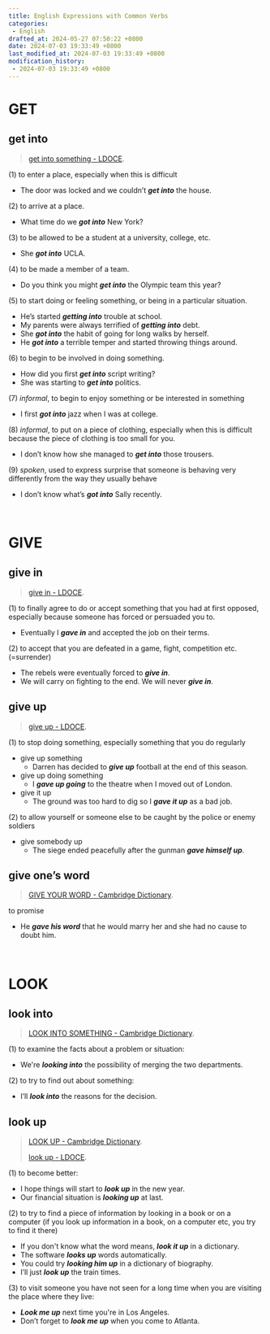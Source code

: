 ```yaml
---
title: English Expressions with Common Verbs
categories:
 - English
drafted_at: 2024-05-27 07:50:22 +0800
date: 2024-07-03 19:33:49 +0800
last_modified_at: 2024-07-03 19:33:49 +0800
modification_history:
 - 2024-07-03 19:33:49 +0800
---
```


# GET

## get into

> [get into something - LDOCE](https://www.ldoceonline.com/dictionary/get-into).

(1) to enter a place, especially when this is difficult

- The door was locked and we couldn’t ***get into*** the house.

(2) to arrive at a place.

- What time do we ***got into*** New York?

(3) to be allowed to be a student at a university, college, etc.

- She ***got into*** UCLA.

(4) to be made a member of a team.

- Do you think you might ***get into*** the Olympic team this year?

(5) to start doing or feeling something, or being in a particular situation.

- He’s started ***getting into*** trouble at school.
- My parents were always terrified of ***getting into*** debt.
- She ***got into*** the habit of going for long walks by herself.
- He ***got into*** a terrible temper and started throwing things around.

(6) to begin to be involved in doing something.

- How did you first ***get into*** script writing?
- She was starting to ***get into*** politics.

(7) *informal*, to begin to enjoy something or be interested in something

- I first ***got into*** jazz when I was at college.

(8) *informal*, to put on a piece of clothing, especially when this is difficult because the piece of clothing is too small for you.

- I don’t know how she managed to ***get into*** those trousers.

(9) *spoken*, used to express surprise that someone is behaving very differently from the way they usually behave

- I don’t know what’s ***got into*** Sally recently.

<br>

# GIVE

## give in 

> [give in - LDOCE](https://www.ldoceonline.com/dictionary/give-in).

(1) to finally agree to do or accept something that you had at first opposed, especially because someone has forced or persuaded you to.

- Eventually I ***gave in*** and accepted the job on their terms.

(2) to accept that you are defeated in a game, fight, competition etc. (=surrender)

- The rebels were eventually forced to ***give in***.
- We will carry on fighting to the end. We will never ***give in***.

## give up

> [give up - LDOCE](https://www.ldoceonline.com/dictionary/give-up).

(1) to stop doing something, especially something that you do regularly

- give up something
  - Darren has decided to ***give up*** football at the end of this season.
- give up doing something
  - I ***gave up going*** to the theatre when I moved out of London.
- give it up
  - The ground was too hard to dig so I ***gave it up*** as a bad job.

(2) to allow yourself or someone else to be caught by the police or enemy soldiers

- give somebody up
  - The siege ended peacefully after the gunman ***gave himself up***.

## give one’s word

> [GIVE YOUR WORD - Cambridge Dictionary](https://dictionary.cambridge.org/dictionary/english/give-word).

to promise

- He ***gave his word*** that he would marry her and she had no cause to doubt him.

<br>

# LOOK

## look into

> [LOOK INTO SOMETHING  - Cambridge Dictionary](https://dictionary.cambridge.org/dictionary/english/look-into).

(1) to examine the facts about a problem or situation:

- We're ***looking into*** the possibility of merging the two departments.

(2) to try to find out about something:

- I’ll ***look into*** the reasons for the decision.

## look up

> [LOOK UP - Cambridge Dictionary](https://dictionary.cambridge.org/dictionary/english/look-up).
>
> [look up - LDOCE](https://www.ldoceonline.com/dictionary/look-up).

(1) to become better:

- I hope things will start to ***look up*** in the new year.
- Our financial situation is ***looking up*** at last.

(2) to try to find a piece of information by looking in a book or on a computer (if you look up information in a book, on a computer etc, you try to find it there)

- If you don't know what the word means, ***look it up*** in a dictionary.
- The software ***looks up*** words automatically.
- You could try ***looking him up*** in a dictionary of biography.
- I’ll just ***look up*** the train times.

(3) to visit someone you have not seen for a long time when you are visiting the place where they live:

- ***Look me up*** next time you're in Los Angeles.
- Don’t forget to ***look me up*** when you come to Atlanta.





